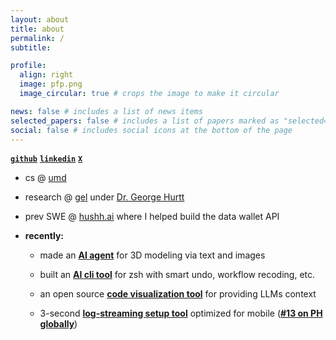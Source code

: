 ```yaml
---
layout: about
title: about
permalink: /
subtitle:

profile:
  align: right
  image: pfp.png
  image_circular: true # crops the image to make it circular

news: false # includes a list of news items
selected_papers: false # includes a list of papers marked as "selected={true}"
social: false # includes social icons at the bottom of the page
---
```


**[`github`](https://github.com/deveshparagiri)** **[`linkedin`](https://linkedin.com/in/devesh-paragiri)** **[`X`](https://x.com/devparagiri)**

- cs @ [umd](https://umd.edu)

- research @ [gel](https://gel.umd.edu/) under [Dr. George Hurtt](https://scholar.google.com/citations?user=wr0aDMEAAAAJ&hl=en)

- prev SWE @ [hushh.ai](https://hush1one.com) where I helped build the data wallet API

- **recently:**

  - made an **[AI agent](https://image2thing.com)** for 3D modeling via text and images
  
  - built an **[AI cli tool](https://github.com/DeveshParagiri/buildme)** for zsh with smart undo, workflow recoding, etc.

  - an open source **[code visualization tool](https://www.gitprobe.com)** for providing LLMs context

  - 3-second **[log-streaming setup tool](https://www.logsy.info)** optimized for mobile (**[#13 on PH globally](https://www.producthunt.com/products/logsy)**)
